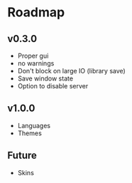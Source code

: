# Roadmap

## v0.3.0
- Proper gui
- no warnings
- Don't block on large IO (library save)
- Save window state
- Option to disable server

## v1.0.0
- Languages
- Themes

## Future
- Skins
